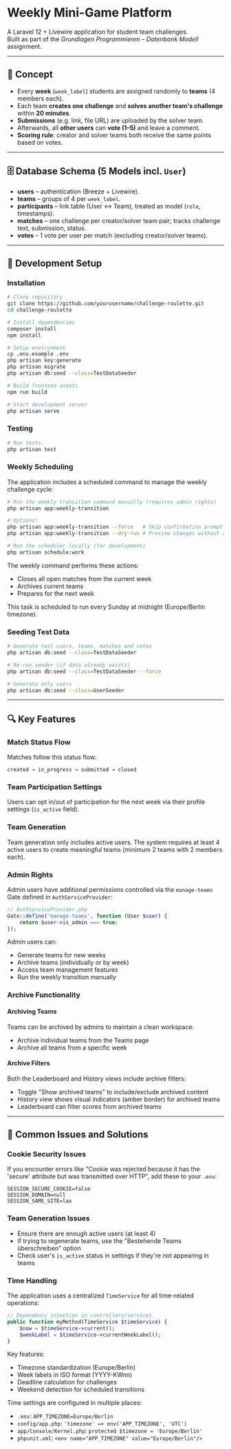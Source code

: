 # Weekly Mini-Game Platform

A Laravel 12 + Livewire application for student team challenges.  
Built as part of the *Grundlagen Programmieren – Datenbank Modell* assignment.

---

## 🎯 Concept

- Every **week** (`week_label`) students are assigned randomly to **teams** (4 members each).
- Each team **creates one challenge** and **solves another team's challenge** within **20 minutes**.
- **Submissions** (e.g. link, file URL) are uploaded by the solver team.
- Afterwards, all **other users** can **vote (1–5)** and leave a comment.
- **Scoring rule**: creator and solver teams both receive the same points based on votes.

---

## 🗄 Database Schema (5 Models incl. `User`)

- **users** – authentication (Breeze + Livewire).
- **teams** – groups of 4 per `week_label`.
- **participants** – link table (User ↔ Team), treated as model (`role`, timestamps).
- **matches** – one challenge per creator/solver team pair; tracks challenge text, submission, status.
- **votes** – 1 vote per user per match (excluding creator/solver teams).

---

## 🚀 Development Setup

### Installation

```bash
# Clone repository
git clone https://github.com/yourusername/challenge-roulette.git
cd challenge-roulette

# Install dependencies
composer install
npm install

# Setup environment
cp .env.example .env
php artisan key:generate
php artisan migrate
php artisan db:seed --class=TestDataSeeder

# Build frontend assets
npm run build

# Start development server
php artisan serve
```

### Testing

```bash
# Run tests
php artisan test
```

### Weekly Scheduling

The application includes a scheduled command to manage the weekly challenge cycle:

```bash
# Run the weekly transition command manually (requires admin rights)
php artisan app:weekly-transition

# Options:
php artisan app:weekly-transition --force   # Skip confirmation prompt
php artisan app:weekly-transition --dry-run # Preview changes without applying

# Run the scheduler locally (for development)
php artisan schedule:work
```

The weekly command performs these actions:
- Closes all open matches from the current week
- Archives current teams
- Prepares for the next week

This task is scheduled to run every Sunday at midnight (Europe/Berlin timezone).

### Seeding Test Data

```bash
# Generate test users, teams, matches and votes
php artisan db:seed --class=TestDataSeeder

# Re-run seeder (if data already exists)
php artisan db:seed --class=TestDataSeeder --force

# Generate only users
php artisan db:seed --class=UserSeeder
```

---

## 🔍 Key Features

### Match Status Flow

Matches follow this status flow:
```
created → in_progress → submitted → closed
```

### Team Participation Settings

Users can opt in/out of participation for the next week via their profile settings (`is_active` field).

### Team Generation

Team generation only includes active users. The system requires at least 4 active users to create meaningful teams (minimum 2 teams with 2 members each).

### Admin Rights

Admin users have additional permissions controlled via the `manage-teams` Gate defined in `AuthServiceProvider`:

```php
// AuthServiceProvider.php
Gate::define('manage-teams', function (User $user) {
    return $user->is_admin === true;
});
```

Admin users can:
- Generate teams for new weeks
- Archive teams (individually or by week)
- Access team management features
- Run the weekly transition manually

### Archive Functionality

#### Archiving Teams
Teams can be archived by admins to maintain a clean workspace:
- Archive individual teams from the Teams page
- Archive all teams from a specific week

#### Archive Filters
Both the Leaderboard and History views include archive filters:
- Toggle "Show archived teams" to include/exclude archived content
- History view shows visual indicators (amber border) for archived teams
- Leaderboard can filter scores from archived teams

---

## 🔧 Common Issues and Solutions

### Cookie Security Issues

If you encounter errors like "Cookie was rejected because it has the 'secure' attribute but was transmitted over HTTP", add these to your `.env`:

```
SESSION_SECURE_COOKIE=false
SESSION_DOMAIN=null
SESSION_SAME_SITE=lax
```

### Team Generation Issues

- Ensure there are enough active users (at least 4)
- If trying to regenerate teams, use the "Bestehende Teams überschreiben" option
- Check user's `is_active` status in settings if they're not appearing in teams

### Time Handling

The application uses a centralized `TimeService` for all time-related operations:

```php
// Dependency injection in controllers/services
public function myMethod(TimeService $timeService) {
    $now = $timeService->current();
    $weekLabel = $timeService->currentWeekLabel();
}
```

Key features:
- Timezone standardization (Europe/Berlin)
- Week labels in ISO format (YYYY-KWnn)
- Deadline calculation for challenges
- Weekend detection for scheduled transitions

Time settings are configured in multiple places:
- `.env`: `APP_TIMEZONE=Europe/Berlin`
- `config/app.php`: `'timezone' => env('APP_TIMEZONE', 'UTC')`
- `app/Console/Kernel.php`: `protected $timezone = 'Europe/Berlin'`
- `phpunit.xml`: `<env name="APP_TIMEZONE" value="Europe/Berlin"/>`

